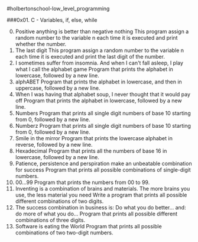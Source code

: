 #holbertonschool-low_level_programming

###0x01. C - Variables, if, else, while

0. Positive anything is better than negative nothing
This program assign a random number to the variable n each time it is executed and print whether the number.
1. The last digit
This program assign a random number to the variable n each time it is executed and print the last digit of the number.
2. I sometimes suffer from insomnia. And when I can't fall asleep, I play what I call the alphabet game
Program that prints the alphabet in lowercase, followed by a new line.
3. alphABET
Program that prints the alphabet in lowercase, and then in uppercase, followed by a new line.
4. When I was having that alphabet soup, I never thought that it would pay off
Program that prints the alphabet in lowercase, followed by a new line.
5. Numbers
Program that prints all single digit numbers of base 10 starting from 0, followed by a new line.
6. Numberz
Program that prints all single digit numbers of base 10 starting from 0, followed by a new line.
7. Smile in the mirror
Program that prints the lowercase alphabet in reverse, followed by a new line.
8. Hexadecimal
Program that prints all the numbers of base 16 in lowercase, followed by a new line.
9. Patience, persistence and perspiration make an unbeatable combination for success
Program that prints all possible combinations of single-digit numbers.
10. 00...99
Program that prints the numbers from 00 to 99.
11. Inventing is a combination of brains and materials. The more brains you use, the less material you need
Write a program that prints all possible different combinations of two digits.
12. The success combination in business is: Do what you do better... and: do more of what you do...
Program that prints all possible different combinations of three digits.
13. Software is eating the World
Program that prints all possible combinations of two two-digit numbers.